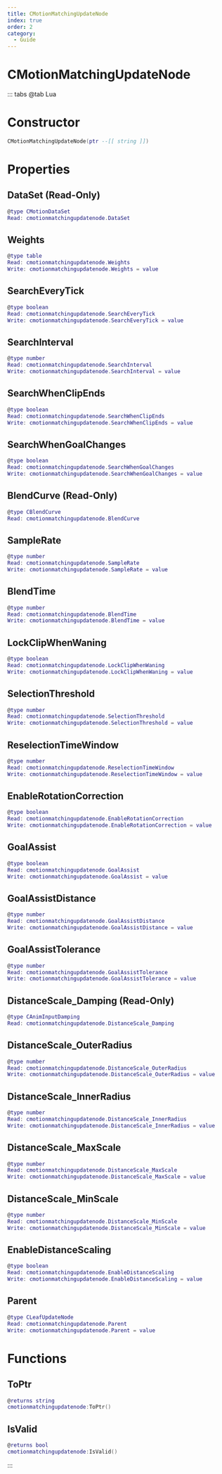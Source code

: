 ```yaml
---
title: CMotionMatchingUpdateNode
index: true
order: 2
category:
  - Guide
---
```


# CMotionMatchingUpdateNode

::: tabs
@tab Lua
# Constructor
```lua
CMotionMatchingUpdateNode(ptr --[[ string ]])
```
# Properties
## DataSet (Read-Only)
```lua
@type CMotionDataSet
Read: cmotionmatchingupdatenode.DataSet
```
## Weights 
```lua
@type table
Read: cmotionmatchingupdatenode.Weights
Write: cmotionmatchingupdatenode.Weights = value
```
## SearchEveryTick 
```lua
@type boolean
Read: cmotionmatchingupdatenode.SearchEveryTick
Write: cmotionmatchingupdatenode.SearchEveryTick = value
```
## SearchInterval 
```lua
@type number
Read: cmotionmatchingupdatenode.SearchInterval
Write: cmotionmatchingupdatenode.SearchInterval = value
```
## SearchWhenClipEnds 
```lua
@type boolean
Read: cmotionmatchingupdatenode.SearchWhenClipEnds
Write: cmotionmatchingupdatenode.SearchWhenClipEnds = value
```
## SearchWhenGoalChanges 
```lua
@type boolean
Read: cmotionmatchingupdatenode.SearchWhenGoalChanges
Write: cmotionmatchingupdatenode.SearchWhenGoalChanges = value
```
## BlendCurve (Read-Only)
```lua
@type CBlendCurve
Read: cmotionmatchingupdatenode.BlendCurve
```
## SampleRate 
```lua
@type number
Read: cmotionmatchingupdatenode.SampleRate
Write: cmotionmatchingupdatenode.SampleRate = value
```
## BlendTime 
```lua
@type number
Read: cmotionmatchingupdatenode.BlendTime
Write: cmotionmatchingupdatenode.BlendTime = value
```
## LockClipWhenWaning 
```lua
@type boolean
Read: cmotionmatchingupdatenode.LockClipWhenWaning
Write: cmotionmatchingupdatenode.LockClipWhenWaning = value
```
## SelectionThreshold 
```lua
@type number
Read: cmotionmatchingupdatenode.SelectionThreshold
Write: cmotionmatchingupdatenode.SelectionThreshold = value
```
## ReselectionTimeWindow 
```lua
@type number
Read: cmotionmatchingupdatenode.ReselectionTimeWindow
Write: cmotionmatchingupdatenode.ReselectionTimeWindow = value
```
## EnableRotationCorrection 
```lua
@type boolean
Read: cmotionmatchingupdatenode.EnableRotationCorrection
Write: cmotionmatchingupdatenode.EnableRotationCorrection = value
```
## GoalAssist 
```lua
@type boolean
Read: cmotionmatchingupdatenode.GoalAssist
Write: cmotionmatchingupdatenode.GoalAssist = value
```
## GoalAssistDistance 
```lua
@type number
Read: cmotionmatchingupdatenode.GoalAssistDistance
Write: cmotionmatchingupdatenode.GoalAssistDistance = value
```
## GoalAssistTolerance 
```lua
@type number
Read: cmotionmatchingupdatenode.GoalAssistTolerance
Write: cmotionmatchingupdatenode.GoalAssistTolerance = value
```
## DistanceScale_Damping (Read-Only)
```lua
@type CAnimInputDamping
Read: cmotionmatchingupdatenode.DistanceScale_Damping
```
## DistanceScale_OuterRadius 
```lua
@type number
Read: cmotionmatchingupdatenode.DistanceScale_OuterRadius
Write: cmotionmatchingupdatenode.DistanceScale_OuterRadius = value
```
## DistanceScale_InnerRadius 
```lua
@type number
Read: cmotionmatchingupdatenode.DistanceScale_InnerRadius
Write: cmotionmatchingupdatenode.DistanceScale_InnerRadius = value
```
## DistanceScale_MaxScale 
```lua
@type number
Read: cmotionmatchingupdatenode.DistanceScale_MaxScale
Write: cmotionmatchingupdatenode.DistanceScale_MaxScale = value
```
## DistanceScale_MinScale 
```lua
@type number
Read: cmotionmatchingupdatenode.DistanceScale_MinScale
Write: cmotionmatchingupdatenode.DistanceScale_MinScale = value
```
## EnableDistanceScaling 
```lua
@type boolean
Read: cmotionmatchingupdatenode.EnableDistanceScaling
Write: cmotionmatchingupdatenode.EnableDistanceScaling = value
```
## Parent 
```lua
@type CLeafUpdateNode
Read: cmotionmatchingupdatenode.Parent
Write: cmotionmatchingupdatenode.Parent = value
```
# Functions
## ToPtr
```lua
@returns string
cmotionmatchingupdatenode:ToPtr()
```
## IsValid
```lua
@returns bool
cmotionmatchingupdatenode:IsValid()
```

:::